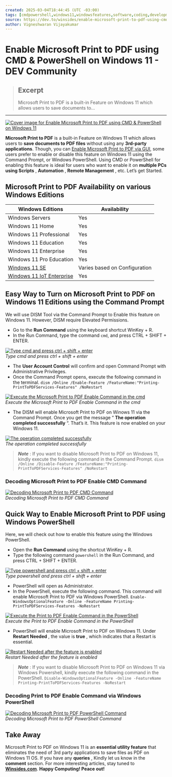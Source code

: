 ```yaml
---
created: 2025-03-04T18:44:45 (UTC -03:00)
tags: [cmdpowershell,windows11,windowsfeatures,software,coding,development,engineering,inclusive,community]
source: https://dev.to/winsides/enable-microsoft-print-to-pdf-using-cmd-powershell-on-windows-11-knm?context=digest
author: Vigneshwaran Vijayakumar
---
```


# Enable Microsoft Print to PDF using CMD & PowerShell on Windows 11 - DEV Community

> ## Excerpt
> Microsoft Print to PDF is a built-in Feature on Windows 11 which allows users to save documents to...

---
[![Cover image for Enable Microsoft Print to PDF using CMD & PowerShell on Windows 11](https://media2.dev.to/dynamic/image/width=1000,height=420,fit=cover,gravity=auto,format=auto/https%3A%2F%2Fwinsides.com%2Fwp-content%2Fuploads%2F2025%2F02%2FEnable-Microsoft-Print-to-PDF-using-CMD-PowerShell.png)](https://media2.dev.to/dynamic/image/width=1000,height=420,fit=cover,gravity=auto,format=auto/https%3A%2F%2Fwinsides.com%2Fwp-content%2Fuploads%2F2025%2F02%2FEnable-Microsoft-Print-to-PDF-using-CMD-PowerShell.png)

**Microsoft Print to PDF** is a built-in Feature on Windows 11 which allows users to **save documents to PDF files** without using any **3rd-party applications**. Though, you can [Enable Microsoft Print to PDF via GUI](https://winsides.com/how-to-enable-microsoft-print-to-pdf-in-windows-11/), some users prefer to enable or disable this feature on Windows 11 using the Command Prompt, or Windows PowerShell. Using CMD or PowerShell for enabling this feature is ideal for users who want to enable it on **multiple PCs using Scripts** , **Automation** , **Remote Management** , etc. Let’s get Started.

## [](https://dev.to/winsides/enable-microsoft-print-to-pdf-using-cmd-powershell-on-windows-11-knm?context=digest#microsoft-print-to-pdf-availability-on-various-windows-editions)Microsoft Print to PDF Availability on various Windows Editions

| **Windows Editions** | **Availability** |
| --- | --- |
| Windows Servers | Yes |
| Windows 11 Home | Yes |
| Windows 11 Professional | Yes |
| Windows 11 Education | Yes |
| Windows 11 Enterprise | Yes |
| Windows 11 Pro Education | Yes |
| [Windows 11 SE](https://learn.microsoft.com/en-us/education/windows/windows-11-se-overview) | Varies based on Configuration |
| [Windows 11 IoT Enterprise](https://www.microsoft.com/en-us/evalcenter/evaluate-windows-11-iot-enterprise-ltsc) | Yes |

## [](https://dev.to/winsides/enable-microsoft-print-to-pdf-using-cmd-powershell-on-windows-11-knm?context=digest#easy-way-to-turn-on-microsoft-print-to-pdf-on-windows-11-editions-using-the-command-prompt)Easy Way to Turn on Microsoft Print to PDF on Windows 11 Editions using the Command Prompt

We will use DISM Tool via the Command Prompt to Enable this feature on Windows 11. However, DISM require Elevated Permissions.

-   Go to the **Run Command** using the keyboard shortcut WinKey + R.
-   In the Run Command, type the command `cmd`, and press CTRL + SHIFT + ENTER.

[![Type cmd and press ctrl + shift + enter](https://media2.dev.to/dynamic/image/width=800%2Cheight=%2Cfit=scale-down%2Cgravity=auto%2Cformat=auto/https%3A%2F%2Fwinsides.com%2Fwp-content%2Fuploads%2F2025%2F02%2FType-cmd-and-press-ctrl-shift-enter.webp "Type cmd and press ctrl + shift + enter")](https://media2.dev.to/dynamic/image/width=800%2Cheight=%2Cfit=scale-down%2Cgravity=auto%2Cformat=auto/https%3A%2F%2Fwinsides.com%2Fwp-content%2Fuploads%2F2025%2F02%2FType-cmd-and-press-ctrl-shift-enter.webp)  
_Type cmd and press ctrl + shift + enter_

-   The **User Account Control** will confirm and open Command Prompt with Administrative Privileges.
-   Once the Command Prompt opens, execute the following command in the terminal. `dism /Online /Enable-Feature /FeatureName:"Printing-PrintToPDFServices-Features" /NoRestart`

[![Execute the Microsoft Print to PDF Enable Command in the cmd](https://media2.dev.to/dynamic/image/width=800%2Cheight=%2Cfit=scale-down%2Cgravity=auto%2Cformat=auto/https%3A%2F%2Fwinsides.com%2Fwp-content%2Fuploads%2F2025%2F02%2FExecute-the-Microsoft-Print-to-PDF-Enable-Command-in-the-cmd.webp "Execute the Microsoft Print to PDF Enable Command in the cmd")](https://media2.dev.to/dynamic/image/width=800%2Cheight=%2Cfit=scale-down%2Cgravity=auto%2Cformat=auto/https%3A%2F%2Fwinsides.com%2Fwp-content%2Fuploads%2F2025%2F02%2FExecute-the-Microsoft-Print-to-PDF-Enable-Command-in-the-cmd.webp)  
_Execute the Microsoft Print to PDF Enable Command in the cmd_

-   The DISM will enable Microsoft Print to PDF on Winows 11 via the Command Prompt. Once you get the message “ **The operation completed successfully** “. That’s it. This feature is now enabled on your Windows 11.

[![The operation completed successfully](https://media2.dev.to/dynamic/image/width=800%2Cheight=%2Cfit=scale-down%2Cgravity=auto%2Cformat=auto/https%3A%2F%2Fwinsides.com%2Fwp-content%2Fuploads%2F2025%2F02%2FThe-operation-completed-successfully-1.webp "The operation completed successfully")](https://media2.dev.to/dynamic/image/width=800%2Cheight=%2Cfit=scale-down%2Cgravity=auto%2Cformat=auto/https%3A%2F%2Fwinsides.com%2Fwp-content%2Fuploads%2F2025%2F02%2FThe-operation-completed-successfully-1.webp)  
_The operation completed successfully_

> **_Note_** : If you want to disable Microsoft Print to PDF on Windows 11, kindly execute the following command in the Command Prompt. `dism /Online /Disable-Feature /FeatureName:"Printing-PrintToPDFServices-Features" /NoRestart`

### [](https://dev.to/winsides/enable-microsoft-print-to-pdf-using-cmd-powershell-on-windows-11-knm?context=digest#decoding-microsoft-print-to-pdf-enable-cmd-command)Decoding Microsoft Print to PDF Enable CMD Command

[![Decoding Microsoft Print to PDF CMD Command](https://media2.dev.to/dynamic/image/width=800%2Cheight=%2Cfit=scale-down%2Cgravity=auto%2Cformat=auto/https%3A%2F%2Fwinsides.com%2Fwp-content%2Fuploads%2F2025%2F02%2FDecoding-Microsoft-Print-to-PDF-CMD-Command.png "Decoding Microsoft Print to PDF CMD Command")](https://media2.dev.to/dynamic/image/width=800%2Cheight=%2Cfit=scale-down%2Cgravity=auto%2Cformat=auto/https%3A%2F%2Fwinsides.com%2Fwp-content%2Fuploads%2F2025%2F02%2FDecoding-Microsoft-Print-to-PDF-CMD-Command.png)  
_Decoding Microsoft Print to PDF CMD Command_

## [](https://dev.to/winsides/enable-microsoft-print-to-pdf-using-cmd-powershell-on-windows-11-knm?context=digest#quick-way-to-enable-microsoft-print-to-pdf-using-windows-powershell)Quick Way to Enable Microsoft Print to PDF using Windows PowerShell

Here, we will check out how to enable this feature using the Windows PowerShell.

-   Open the **Run Command** using the shortcut WinKey + R.
-   Type the following command `powershell` in the Run Command, and press CTRL + SHIFT + ENTER.

[![Type powershell and press ctrl + shift + enter](https://media2.dev.to/dynamic/image/width=800%2Cheight=%2Cfit=scale-down%2Cgravity=auto%2Cformat=auto/https%3A%2F%2Fwinsides.com%2Fwp-content%2Fuploads%2F2025%2F02%2FType-powershell-and-press-ctrl-shift-enter.webp "Type powershell and press ctrl + shift + enter")](https://media2.dev.to/dynamic/image/width=800%2Cheight=%2Cfit=scale-down%2Cgravity=auto%2Cformat=auto/https%3A%2F%2Fwinsides.com%2Fwp-content%2Fuploads%2F2025%2F02%2FType-powershell-and-press-ctrl-shift-enter.webp)  
_Type powershell and press ctrl + shift + enter_

-   PowerShell will open as Administrator.
-   In the PowerShell, execute the following command. This command will enable Microsoft Print to PDF via Windows PowerShell. `Enable-WindowsOptionalFeature -Online -FeatureName Printing-PrintToPDFServices-Features -NoRestart`

[![Execute the Print to PDF Enable Command in the PowerShell](https://media2.dev.to/dynamic/image/width=800%2Cheight=%2Cfit=scale-down%2Cgravity=auto%2Cformat=auto/https%3A%2F%2Fwinsides.com%2Fwp-content%2Fuploads%2F2025%2F02%2FExecute-the-Print-to-PDF-Enble-Command-in-the-PowerShell.webp "Execute the Print to PDF Enable Command in the PowerShell")](https://media2.dev.to/dynamic/image/width=800%2Cheight=%2Cfit=scale-down%2Cgravity=auto%2Cformat=auto/https%3A%2F%2Fwinsides.com%2Fwp-content%2Fuploads%2F2025%2F02%2FExecute-the-Print-to-PDF-Enble-Command-in-the-PowerShell.webp)  
_Execute the Print to PDF Enable Command in the PowerShell_

-   PowerShell will enable Microsoft Print to PDF on Windows 11. Under **Restart Needed** , the value is **true** , which indicates that a Restart is essential.

[![Restart Needed after the feature is enabled](https://media2.dev.to/dynamic/image/width=800%2Cheight=%2Cfit=scale-down%2Cgravity=auto%2Cformat=auto/https%3A%2F%2Fwinsides.com%2Fwp-content%2Fuploads%2F2025%2F02%2FRestart-Needed-after-the-feature-is-enabled.webp "Restart Needed after the feature is enabled")](https://media2.dev.to/dynamic/image/width=800%2Cheight=%2Cfit=scale-down%2Cgravity=auto%2Cformat=auto/https%3A%2F%2Fwinsides.com%2Fwp-content%2Fuploads%2F2025%2F02%2FRestart-Needed-after-the-feature-is-enabled.webp)  
_Restart Needed after the feature is enabled_

> **_Note_** : If you want to disable Microsoft Print to PDF on Windows 11 via Windows Powershell, kindly execute the following command in the PowerShell. `Disable-WindowsOptionalFeature -Online -FeatureName Printing-PrintToPDFServices-Features -NoRestart`

### [](https://dev.to/winsides/enable-microsoft-print-to-pdf-using-cmd-powershell-on-windows-11-knm?context=digest#decoding-print-to-pdf-enable-command-via-windows-powershell)Decoding Print to PDF Enable Command via Windows PowerShell

[![Decoding Microsoft Print to PDF PowerShell Command](https://media2.dev.to/dynamic/image/width=800%2Cheight=%2Cfit=scale-down%2Cgravity=auto%2Cformat=auto/https%3A%2F%2Fwinsides.com%2Fwp-content%2Fuploads%2F2025%2F02%2FDecoding-Microsoft-Print-to-PDF-PowerShell-Command.png "Decoding Microsoft Print to PDF PowerShell Command")](https://media2.dev.to/dynamic/image/width=800%2Cheight=%2Cfit=scale-down%2Cgravity=auto%2Cformat=auto/https%3A%2F%2Fwinsides.com%2Fwp-content%2Fuploads%2F2025%2F02%2FDecoding-Microsoft-Print-to-PDF-PowerShell-Command.png)  
_Decoding Microsoft Print to PDF PowerShell Command_

## [](https://dev.to/winsides/enable-microsoft-print-to-pdf-using-cmd-powershell-on-windows-11-knm?context=digest#take-away)Take Away

Microsoft Print to PDF on Windows 11 is an **essential utility feature** that eliminates the need of 3rd party applications to save files as PDF on Windows 11 OS. If you have any **queries** , Kindly let us know in the **comment** section. For more interesting articles, stay tuned to **[Winsides.com](https://winsides.com/)**. **Happy Computing! Peace out!**
